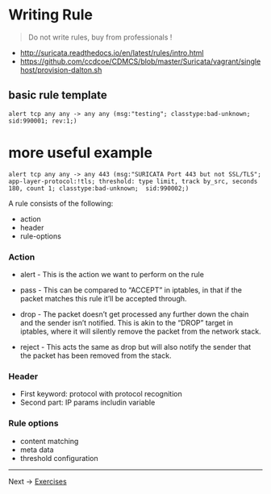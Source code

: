 # Writing Rule

> Do not write rules, buy from professionals !

 * http://suricata.readthedocs.io/en/latest/rules/intro.html
 * https://github.com/ccdcoe/CDMCS/blob/master/Suricata/vagrant/singlehost/provision-dalton.sh

## basic rule template
```
alert tcp any any -> any any (msg:"testing"; classtype:bad-unknown; sid:990001; rev:1;)
```

# more useful example
```
alert tcp any any -> any 443 (msg:"SURICATA Port 443 but not SSL/TLS"; app-layer-protocol:!tls; threshold: type limit, track by_src, seconds 180, count 1; classtype:bad-unknown;  sid:990002;)
```

A rule consists of the following:
* action
* header
* rule-options

### Action

* alert - This is the action we want to perform on the rule

* pass - This can be compared to “ACCEPT” in iptables, in that if the packet matches this rule it’ll be accepted through.
* drop - The packet doesn’t get processed any further down the chain and the sender isn’t notified. This is akin to the “DROP” target in iptables, where it will silently remove the packet from the network stack.
* reject - This acts the same as drop but will also notify the sender that the packet has been removed from the stack.

### Header

* First keyword: protocol with protocol recognition
* Second part: IP params includin variable

### Rule options

* content matching
* meta data
* threshold configuration

----
Next -> [Exercises](rules.exercises.md)
